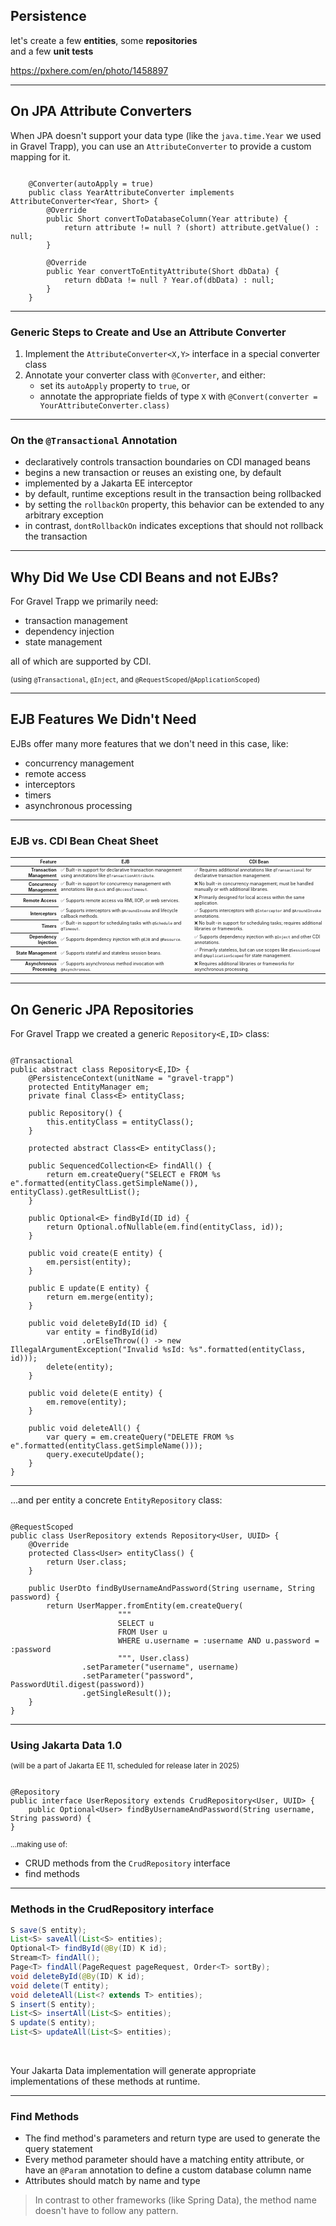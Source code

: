 <!-- .slide: data-background="img/background/binary-code.jpg" data-background-color="black" data-background-opacity="0.2" -->

## Persistence

let's create a few **entities**,
some **repositories**  
and a few **unit tests**  

<https://pxhere.com/en/photo/1458897> <!-- .element: class="attribution" -->

---

<!-- Omitted in 45-minute version. -->
<!-- .slide: data-visibility="hidden" -->

## On JPA Attribute Converters

When JPA doesn't support your data type (like the `java.time.Year` we used in Gravel Trapp), you can use an `AttributeConverter` to provide a custom mapping for it.

<pre class="fragment fade-in-then-semi-out"><code class="java" data-line-numbers data-trim>
    @Converter(autoApply = true)
    public class YearAttributeConverter implements AttributeConverter&lt;Year, Short&gt; {
        @Override
        public Short convertToDatabaseColumn(Year attribute) {
            return attribute != null ? (short) attribute.getValue() : null;
        }

        @Override
        public Year convertToEntityAttribute(Short dbData) {
            return dbData != null ? Year.of(dbData) : null;
        }
    }
</code></pre>

---

<!-- Omitted in 45-minute version. -->
<!-- .slide: data-visibility="hidden" -->

### Generic Steps to Create and Use an Attribute Converter

<ol>
  <li class="fragment fade-in-then-semi-out">Implement the <code>AttributeConverter&lt;X,Y&gt;</code> interface in a special converter class
  <li class="fragment">Annotate your converter class with <code>@Converter</code>, and either:
    <ul>
        <li class="fragment">set its <code>autoApply</code> property to <code>true</code>, or</li>
        <li class="fragment">annotate the appropriate fields of type <code>X</code> with <code>@Convert(converter = YourAttributeConverter.class)</code></li>
    </ul>
</ol>

---

### On the `@Transactional` Annotation

* declaratively controls transaction boundaries on CDI managed beans <!-- .element: class="fragment fade-in-then-semi-out" -->
* begins a new transaction or reuses an existing one, by default <!-- .element: class="fragment fade-in-then-semi-out" -->
* implemented by a Jakarta EE interceptor <!-- .element: class="fragment fade-in-then-semi-out" -->
* by default, runtime exceptions result in the transaction being rollbacked <!-- .element: class="fragment fade-in-then-semi-out" -->
* by <!-- .element: class="fragment fade-in-then-semi-out" --> setting the `rollbackOn` property, this behavior can be extended to any arbitrary exception 
* in <!-- .element: class="fragment fade-in-then-semi-out" --> contrast, `dontRollbackOn` indicates exceptions that should not rollback the transaction

---

## Why Did We Use CDI Beans and not EJBs?

For Gravel Trapp we primarily need: 

* transaction management
* dependency injection
* state management

<span class="fragment">
  <p>all of which are supported by CDI.</p>

  <small>(using `@Transactional`, `@Inject`, and `@RequestScoped`/`@ApplicationScoped`)</small>
</span>

---

## EJB Features We Didn't Need

EJBs offer many more features that we don't need in this case, like:

* concurrency management
* remote access
* interceptors
* timers
* asynchronous processing

---

### EJB vs. CDI Bean Cheat Sheet

<table style="font-size: 50%">
  <thead>
    <tr>
      <th style="text-align: right;">Feature</th>
      <th>EJB</th>
      <th>CDI Bean</th>
    </tr>
  </thead>
  <tbody>
    <tr class="fragment">
      <th style="text-align: right;">Transaction Management</th>
      <td>✅ Built-in support for declarative transaction management using annotations like <code>@TransactionAttribute</code>.</td>
      <td>✅ Requires additional annotations like <code>@Transactional</code> for declarative transaction management.</td>
    </tr>
    <tr class="fragment">
      <th style="text-align: right;">Concurrency Management</th>
      <td>✅ Built-in support for concurrency management with annotations like <code>@Lock</code> and <code>@AccessTimeout</code>.</td>
      <td>❌ No built-in concurrency management; must be handled manually or with additional libraries.</td>
    </tr>    
    <tr class="fragment">
      <th style="text-align: right;">Remote Access</th>
      <td>✅ Supports remote access via RMI, IIOP, or web services.</td>
      <td>❌ Primarily designed for local access within the same application.</td>
    </tr>
    <tr class="fragment">
      <th style="text-align: right;">Interceptors</th>
      <td>✅ Supports interceptors with <code>@AroundInvoke</code> and lifecycle callback methods.</td>
      <td>✅ Supports interceptors with <code>@Interceptor</code> and <code>@AroundInvoke</code> annotations.</td>
    </tr>
    <tr class="fragment">
      <th style="text-align: right;">Timers</th>
      <td>✅ Built-in support for scheduling tasks with <code>@Schedule</code> and <code>@Timeout</code>.</td>
      <td>❌ No built-in support for scheduling tasks; requires additional libraries or frameworks.</td>
    </tr>
    <tr class="fragment">
      <th style="text-align: right;">Dependency Injection</th>
      <td>✅ Supports dependency injection with <code>@EJB</code> and <code>@Resource</code>.</td>
      <td>✅ Supports dependency injection with <code>@Inject</code> and other CDI annotations.</td>
    </tr>
    <tr class="fragment">
      <th style="text-align: right;">State Management</th>
      <td>✅ Supports stateful and stateless session beans.</td>
      <td>✅ Primarily stateless, but can use scopes like <code>@SessionScoped</code> and <code>@ApplicationScoped</code> for state management.</td>
    </tr>
    <tr class="fragment">
      <th style="text-align: right;">Asynchronous Processing</th>
      <td>✅ Supports asynchronous method invocation with <code>@Asynchronous</code>.</td>
      <td>❌ Requires additional libraries or frameworks for asynchronous processing.</td>
    </tr>
  </tbody>
</table>

---

## On Generic JPA Repositories

For Gravel Trapp we created a generic `Repository<E,ID>` class:

<pre class="fragment fade-in-then-semi-out"><code class="java" data-line-numbers data-trim>
@Transactional
public abstract class Repository&lt;E,ID&gt; {
    @PersistenceContext(unitName = "gravel-trapp")
    protected EntityManager em;
    private final Class&lt;E&gt; entityClass;

    public Repository() {
        this.entityClass = entityClass();
    }

    protected abstract Class&lt;E&gt; entityClass();

    public SequencedCollection&lt;E&gt; findAll() {
        return em.createQuery("SELECT e FROM %s e".formatted(entityClass.getSimpleName()), entityClass).getResultList();
    }

    public Optional&lt;E&gt; findById(ID id) {
        return Optional.ofNullable(em.find(entityClass, id));
    }

    public void create(E entity) {
        em.persist(entity);
    }

    public E update(E entity) {
        return em.merge(entity);
    }

    public void deleteById(ID id) {
        var entity = findById(id)
                .orElseThrow(() -> new IllegalArgumentException("Invalid %sId: %s".formatted(entityClass, id)));
        delete(entity);
    }

    public void delete(E entity) {
        em.remove(entity);
    }

    public void deleteAll() {
        var query = em.createQuery("DELETE FROM %s e".formatted(entityClass.getSimpleName()));
        query.executeUpdate();
    }
}
</code></pre>

---

...and per entity a concrete `EntityRepository` class:

<pre class="fragment fade-in-then-semi-out"><code class="java" data-line-numbers data-trim>
@RequestScoped
public class UserRepository extends Repository&lt;User, UUID> {
    @Override
    protected Class&lt;User&gt; entityClass() {
        return User.class;
    }

    public UserDto findByUsernameAndPassword(String username, String password) {
        return UserMapper.fromEntity(em.createQuery(
                        """
                        SELECT u 
                        FROM User u 
                        WHERE u.username = :username AND u.password = :password
                        """, User.class)
                .setParameter("username", username)
                .setParameter("password", PasswordUtil.digest(password))
                .getSingleResult());
    }
}
</code></pre>

---

### Using Jakarta Data 1.0 

<small>(will be a part of Jakarta EE 11, scheduled for release later in 2025)</small>

<pre><code class="java" data-line-numbers data-trim>
@Repository
public interface UserRepository extends CrudRepository&lt;User, UUID&gt; {
    public Optional&lt;User&gt; findByUsernameAndPassword(String username, String password) {
}
</code></pre>

<small class="fragment">...making use of:</small>

* CRUD <!-- .element: class="fragment" --> methods from the `CrudRepository` interface 
* find methods <!-- .element: class="fragment" -->

---

### Methods in the CrudRepository interface

```java
S save(S entity);
List<S> saveAll(List<S> entities);
Optional<T> findById(@By(ID) K id);
Stream<T> findAll();
Page<T> findAll(PageRequest pageRequest, Order<T> sortBy);
void deleteById(@By(ID) K id);
void delete(T entity);
void deleteAll(List<? extends T> entities);
S insert(S entity);
List<S> insertAll(List<S> entities);
S update(S entity);
List<S> updateAll(List<S> entities);
```

<br/>
<p class="fragment fade-in-then-semi-out">Your Jakarta Data implementation will generate appropriate implementations of these methods at runtime.</p>

---

### Find Methods

* The find method's parameters and return type are used to generate the query statement <!-- .element: class="fragment fade-in-then-semi-out" -->
* Every method parameter <!-- .element: class="fragment fade-in-then-semi-out" --> should have a matching entity attribute, or have an `@Param` annotation to define a custom database column name
* Attributes should match by name and type <!-- .element: class="fragment fade-in-then-semi-out" -->

> <!-- .element: class="fragment" --> In contrast to other frameworks (like Spring Data), the method name doesn't have to follow any pattern. 